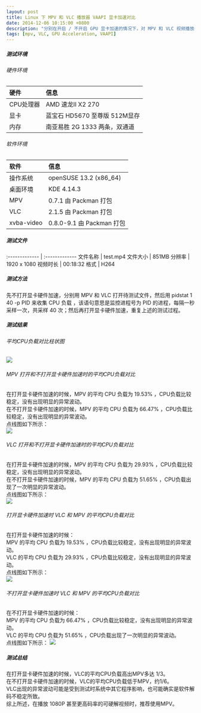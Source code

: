 ```yaml
---
layout: post
title: Linux 下 MPV 和 VLC 播放器 VAAPI 显卡加速对比
date: 2014-12-06 10:15:00 +0800
description: "分别在开启 / 不开启 GPU 显卡加速的情况下，对 MPV 和 VLC 视频播放器的 CPU 负载进行测试对比。"
tags: [mpv, VLC, GPU Acceleration, VAAPI]
---
```


##### 测试环境

###### 硬件环境

硬件  | 信息
:------------- | :-------------
CPU处理器  | AMD 速龙II X2 270
显卡  | 蓝宝石 HD5670 至尊版 512M显存
内存  | 南亚易胜 2G 1333 两条，双通道

###### 软件环境

软件  | 信息
:------------- | :-------------
操作系统  | openSUSE 13.2 (x86_64) 
桌面环境  | KDE 4.14.3
MPV  | 0.7.1 由 Packman 打包
VLC  | 2.1.5 由 Packman 打包
xvba-video  | 0.8.0-9.1 由 Packman 打包

##### 测试文件

:------------- | :-------------
文件名称  | test.mp4
文件大小  | 851MB
分辨率  | 1920 x 1080
视频时长  | 00:18:32
格式  | H264


##### 测试方法

先不打开显卡硬件加速，分别用 MPV 和 VLC 打开待测试文件，然后用 pidstat 1 40 -p PID 来收集 CPU 负载 ，该语句意思是监控进程号为 PID 的进程，每隔一秒采样一次，共采样 40 次；然后再打开显卡硬件加速，重复上述的测试过程。

##### 测试结果

###### 平均CPU负载对比柱状图

![](http://suselinks-us.qiniudn.com/avg-cpu-usage-comparision-between-mpv-and-vlc-1080p.png)

###### MPV 打开和不打开显卡硬件加速时的平均CPU负载对比

在打开显卡硬件加速的时候，MPV 的平均 CPU 负载为 19.53% ，CPU负载比较稳定，没有出现明显的异常波动。  
在不打开显卡硬件加速的时候，MPV 的平均 CPU 负载为 66.47% ，CPU负载比较稳定，没有出现明显的异常波动。  
点线图如下所示：  
![](http://suselinks-us.qiniudn.com/mpv-with-vs-mpv-without-vaapi-1080p.png)

###### VLC 打开和不打开显卡硬件加速时的平均CPU负载对比

在打开显卡硬件加速的时候，MPV 的平均 CPU 负载为 29.93% ，CPU负载比较稳定，没有出现明显的异常波动。  
在不打开显卡硬件加速的时候，MPV 的平均 CPU 负载为 51.65% ，CPU负载出现了一次明显的异常波动。  
点线图如下所示：  
![](http://suselinks-us.qiniudn.com/vlc-with-vs-vlc-without-vaapi-1080p.png)

###### 打开显卡硬件加速时 VLC 和 MPV 的平均CPU负载对比

在打开显卡硬件加速的时候：  
MPV 的平均 CPU 负载为 19.53% ，CPU负载比较稳定，没有出现明显的异常波动。  
VLC 的平均 CPU 负载为 29.93% ，CPU负载比较稳定，没有出现明显的异常波动。  
点线图如下所示：  
![](http://suselinks-us.qiniudn.com/vlc-vs-mpv-with-vaapi-1080p.png)

###### 不打开显卡硬件加速时 VLC 和 MPV 的平均CPU负载对比

在不打开显卡硬件加速的时候：  
MPV 的平均 CPU 负载为 66.47% ，CPU负载比较稳定，没有出现明显的异常波动。  
VLC 的平均 CPU 负载为 51.65% ，CPU负载出现了一次明显的异常波动。  
点线图如下所示：
![](http://suselinks-us.qiniudn.com/vlc-vs-mpv-without-vaapi-1080p.png)

##### 测试总结

在打开显卡硬件加速的时候，VLC的平均CPU负载高出MPV多达 1/3。  
在不打开显卡硬件加速的时候，VLC的平均CPU负载低于MPV，约1/6。  
VLC出现的异常波动可能是受到测试时系统中其它程序影响，也可能确实是软件解码不稳定所致。  
综上所述，在播放 1080P 甚至更高码率的可硬解视频时，推荐使用MPV。


